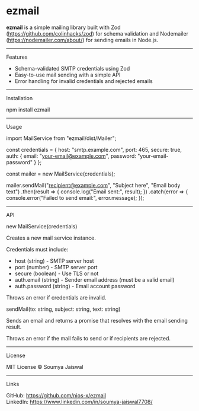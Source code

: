 # ezmail

**ezmail** is a simple mailing library built with Zod (https://github.com/colinhacks/zod) for schema validation and Nodemailer (https://nodemailer.com/about/) for sending emails in Node.js.

---

Features

- Schema-validated SMTP credentials using Zod  
- Easy-to-use mail sending with a simple API  
- Error handling for invalid credentials and rejected emails  

---

Installation

npm install ezmail

---

Usage

import MailService from "ezmail/dist/Mailer";

const credentials = {
  host: "smtp.example.com",
  port: 465,
  secure: true,
  auth: {
    email: "your-email@example.com",
    password: "your-email-password"
  }
};

const mailer = new MailService(credentials);

mailer.sendMail("recipient@example.com", "Subject here", "Email body text")
  .then(result => {
    console.log("Email sent:", result);
  })
  .catch(error => {
    console.error("Failed to send email:", error.message);
  });

---

API

new MailService(credentials)

Creates a new mail service instance.

Credentials must include:

- host (string) - SMTP server host  
- port (number) - SMTP server port  
- secure (boolean) - Use TLS or not  
- auth.email (string) - Sender email address (must be a valid email)  
- auth.password (string) - Email account password  

Throws an error if credentials are invalid.

sendMail(to: string, subject: string, text: string)

Sends an email and returns a promise that resolves with the email sending result.

Throws an error if the mail fails to send or if recipients are rejected.

---

License

MIT License © Soumya Jaiswal

---

Links

GitHub: https://github.com/nios-x/ezmail  
LinkedIn: https://www.linkedin.com/in/soumya-jaiswal7708/
